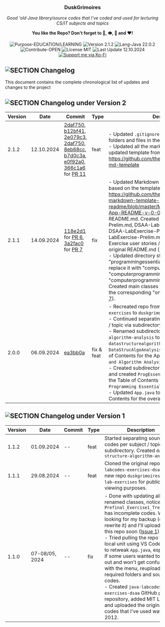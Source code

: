 <!-- <p align="center"><img src="/md_assets/octocat.gif" alt="Logo" width="130" height="130"></p> -->
<h3 align="center">DuskGrimoires</h3>
<p align="center"><em>Good 'old Java library/source codes that I've coded and used for lecturing CS/IT subjects and topics</em></p>
<p align="center"><strong>You like the Repo? Don't forget to 🌟, 👁️, 🔱 and ❤️!</strong></p>
<p align="center">
   <img src="https://img.shields.io/badge/Purpose-EDUCATION/LEARNING-%2300416a?logoColor=white&labelColor=%2300416a&color=%2324292e&textColor=white" alt="Purpose-EDUCATION/LEARNING">
   <img src="https://img.shields.io/badge/Version-2.1.2-%2300416a?logoColor=white&labelColor=%2300416a&color=%2324292e&textColor=white" alt="Version 2.1.2">
   <img src="https://img.shields.io/badge/Lang-Java%2022.0.2-%2300416a?logoColor=white&labelColor=%2300416a&color=%2324292e&textColor=white" alt="Lang-Java 22.0.2">
   <img src="https://img.shields.io/badge/Contribute-OPEN-%2300416a?logoColor=white&labelColor=%2300416a&color=%2324292e&textColor=white" alt="Contribute-OPEN">
   <img src="https://img.shields.io/badge/License-MIT-%2300416a?logoColor=white&labelColor=%2300416a&color=%2324292e&textColor=white" alt="License MIT">
   <img src="https://img.shields.io/badge/Last%20Update-12.10.2024-%2300416a?logoColor=white&labelColor=%2300416a&color=%2324292e&textColor=white" alt="Last Update 12.10.2024">
   <a href="https://ko-fi.com/thenocturnaldevgypsy">
      <img src="https://img.shields.io/badge/Support%20me%20via%20Ko--Fi-%2300416a?logo=ko-fi&logoColor=white&color=%2300416a&textColor=white" alt="Support me via Ko-Fi">
   </a>
</p>

## ![SECTION Changelog](https://custom-icon-badges.demolab.com/badge/-Changelog-24292e?logo=log&logoColor=white&labelColor=00416a)
This document contains the complete chronological list of updates and changes to the project

## ![SECTION Changelog under Version 2](https://custom-icon-badges.demolab.com/badge/-Changelog%20under%20Version%202-24292e?logo=flame&logoColor=white&labelColor=2471AE)

| Version | Date | Commit | Type | Description |
| ------------- | ------------- | ------------- | ------------- | ------------- |
| 2.1.2 | 12.10.2024 | [2daf750](https://github.com/thenocturnaldevgypsy/duskgrimoires-java-lab-exercises/pull/11/commits/2daf750d6854343fef0dce4c940aaf29e0c16708), [b12bf41](https://github.com/thenocturnaldevgypsy/duskgrimoires-java-lab-exercises/pull/11/commits/b12bf41d43e7770666be8e4c897720a02d69b7c2), [2e079c3](https://github.com/thenocturnaldevgypsy/duskgrimoires-java-lab-exercises/pull/11/commits/2e079c3f0353b55bc34ca81ffbd547583ac469b6), [2daf750](https://github.com/thenocturnaldevgypsy/duskgrimoires-java-lab-exercises/pull/11/commits/2daf750d6854343fef0dce4c940aaf29e0c16708), [8eb68cc](https://github.com/thenocturnaldevgypsy/duskgrimoires-java-lab-exercises/pull/11/commits/8eb68cc9a9a8821015e539991c2082c67e75b003), [b7d0c3a](https://github.com/thenocturnaldevgypsy/duskgrimoires-java-lab-exercises/pull/11/commits/b7d0c3a4c7199b89c2c00493e143a632c3181add), [e0f92a0](https://github.com/thenocturnaldevgypsy/duskgrimoires-java-lab-exercises/pull/11/commits/e0f92a075cdab1afd059a46b6970e2a949dcc3a1), [366c1a6](https://github.com/thenocturnaldevgypsy/duskgrimoires-java-lab-exercises/pull/11/commits/366c1a66c88e7409f4652e10e9433ca0898875a5) for [PR 11](https://github.com/thenocturnaldevgypsy/duskgrimoires-java-lab-exercises/pull/11) | feat | - Updated `.gitignore` and deleted unnecessary folders and files in the repo<br>- Updated all the markdown files based on the updated template from https://github.com/thenocturnaldevgypsy/github-md-template |
| 2.1.1 | 14.09.2024 | [118e2d1](https://github.com/thenocturnaldevgypsy/duskgrimoires-java-lab-exercises/commit/118e2d10dc55f82a5ec38dc68f928fc9a9e0c3b7) for [PR 6](https://github.com/thenocturnaldevgypsy/duskgrimoires-java-lab-exercises/pull/6), [3a2fac0](https://github.com/thenocturnaldevgypsy/duskgrimoires-java-lab-exercises/commit/3a2fac08c539f0ce0c766b9337e62880358e477e) for [PR 7](https://github.com/thenocturnaldevgypsy/duskgrimoires-java-lab-exercises/pull/7) | fix | - Updated Markdown files structure overall based on the template: https://github.com/thenocturnaldevgypsy/github-markdown-template-readme/blob/master/MD%20Templates/Repo-App-README-v-0-0-1.md. Updated README.md. Created DSAA-LabExercise-Prelim.md, DSAA-LabExercise-Prelim.md, DSAA-LabExercise-Prelim.md and DSAA-LabExercise-Prelim.md to separate Demo and Exercise user stories / descriptions from the original README.md ([PR 6](https://github.com/thenocturnaldevgypsy/duskgrimoires-java-lab-exercises/pull/6)).<br>- Updated directory structure. Deleted "programmingessentialsoop" subdirectory, and replace it with "computerprogramming1", "computerprogramming2" and "computerprogramming3" subdirectories. Created main classes for each subdirectories and the corresponding "on-going" placements ([PR 7](https://github.com/thenocturnaldevgypsy/duskgrimoires-java-lab-exercises/pull/7)).|
| 2.0.0 | 06.09.2024 | [ea3bb0a](https://github.com/thenocturnaldevgypsy/duskgrimoires-java-lab-exercises/commit/ea3bb0aa0020fb29324b15cfc9b5f24ca78b87e5) | fix & feat | - Recreated repo from `duskgrimoire-java-lab-exercises` to `duskgrimoires-java-lab-exercises` <br>- Continued separating source codes per subject / topic via subdirectory. <br>- Renamed subdirectory `data-structure-algorithm-analysis` to `datastructurealgorithmanalysis` and created `DataStrucAlgoAnalysis.java` to serve as the Table of Contents for the Apps under `Data Structure and Algorithm Analysis`. <br>- Created subdirectory `programmingessentialsoop` and created `ProgEssentialsOOP.java` to serve as the Table of Contents for the Apps under `Programming Essentials to OOP`. <br>- Updated `App.java` to serve as the Table of Contents for the overall App. |

## ![SECTION Changelog under Version 1](https://custom-icon-badges.demolab.com/badge/-Changelog%20under%20Version%201-24292e?logo=flame&logoColor=white&labelColor=2471AE)

| Version | Date | Commit | Type | Description |
| ------------- | ------------- | ------------- | ------------- | ------------- |
| 1.1.2 | 01.09.2024 | -- | feat | Started separating source codes per subject / topic via subdirectory. Created `data-structure-algorithm-analysis` |
| 1.1.1 | 29.08.2024 | -- | feat | Cloned the original repo `java-labcodes-exercises-dsaa` to the new repo `duskgrimoires-java-lab-exercises` for public viewing purposes. |
| 1.1.0 | 07-08/05, 2024 | -- | fix | - Done with updating all renamed classes, noticed that `Prefinal_Exercise1_Trees.java` has incomplete codes. Will be looking for my backup (or just rewrite it) and I'll upload it in this repo soon ([Issue 1](https://github.com/thenocturnaldevgypsy/duskgrimoires-java-lab-exercises/issues/3)). <br>- Tried pulling the repo to my local unit using VS Code, need to retweak `App.java`, especially if some users wanted to try it out and won't get confused with the menu, reuploaded all required folders and source codes. <br>- Created `java-labcodes-exercises-dsaa` GitHub `public` repository, added MIT License, and uploaded the original Java codes that I've used way back 2012. |